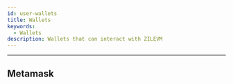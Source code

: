 ```yaml
---
id: user-wallets
title: Wallets
keywords:
  - Wallets
description: Wallets that can interact with ZILEVM
---
```


---

## Metamask

